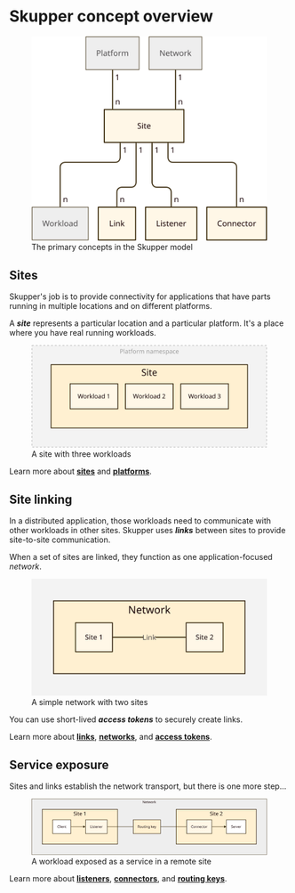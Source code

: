 # Skupper concept overview

<figure>
  <img src="images/overview-1.svg"/>
  <figcaption>The primary concepts in the Skupper model</figcaption>
</figure>

## Sites

Skupper's job is to provide connectivity for applications that have
parts running in multiple locations and on different platforms.

A ***site*** represents a particular location and a particular
platform.  It's a place where you have real running workloads.

<figure>
  <img src="images/site-1.svg"/>
  <figcaption>A site with three workloads</figcaption>
</figure>

Learn more about **[sites](site.html)** and
**[platforms](platform.html)**.

## Site linking

In a distributed application, those workloads need to communicate with
other workloads in other sites.  Skupper uses ***links*** between sites to
provide site-to-site communication.

When a set of sites are linked, they function as one
application-focused _network_.

<figure>
  <img src="images/network-1.svg"/>
  <figcaption>A simple network with two sites</figcaption>
</figure>

You can use short-lived ***access tokens*** to securely create links.

Learn more about **[links](link.html)**, **[networks](network.html)**,
and **[access tokens](access-token.html)**.

## Service exposure

Sites and links establish the network transport, but there is one more step...

<figure>
  <img src="images/overview-3.svg"/>
  <figcaption>A workload exposed as a service in a remote site</figcaption>
</figure>

Learn more about **[listeners](listener.html)**,
**[connectors](connector.html)**, and **[routing
keys](routing-key.html)**.
